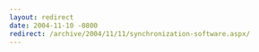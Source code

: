 ```yaml
---
layout: redirect
date: 2004-11-10 -0800
redirect: /archive/2004/11/11/synchronization-software.aspx/
---
```

